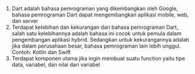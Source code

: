 1. Dart adalah bahasa pemrograman yang dikembangkan oleh Google, bahasa pemrograman Dart dapat mengembangkan aplikasi mobile, web, dan server
2. Terdapat kelebihan dan kekurangan dari bahasa pemrograman Dart, salah satu kelebihannya adalah bahasa ini cocok untuk pemula dalam pengembangan aplikasi hybrid. Sedangkan untuk kekurangannya adalah jika dalam perusahaan besar, bahasa pemrograman lain lebih unggul. Contoh: Kotlin dan Swift
3. Terdapat komponen utama jika ingin membuat suatu function yaitu tipe data, variabel, dan nilai dari variabel
